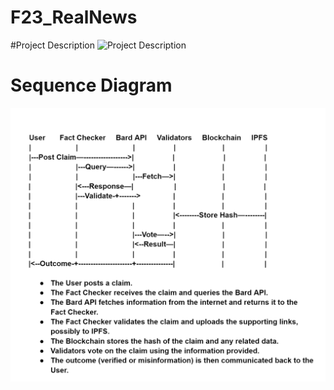 # F23_RealNews

#Project Description
![Project Description](https://github.com/AI-and-Blockchain/F23_RealNews/blob/69789d3c7e5d2b10d263114234959aca9e765b6f/Project%20Description)

# Sequence Diagram
![Sequence Diagram](https://github.com/AI-and-Blockchain/F23_RealNews/blob/9f5ed930cf95126200a817c54cd60dec3bb043d0/Sequence%20Diagram.PNG)

